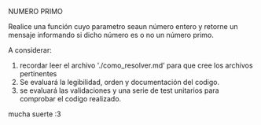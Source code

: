 NUMERO PRIMO

Realice una función cuyo parametro seaun número entero y retorne un mensaje informando si dicho número es o no un número primo.

A considerar:

1. recordar leer el archivo './como_resolver.md' para que cree los archivos pertinentes
2. Se evaluará la legibilidad, orden y documentación del codigo.
3. se evaluará las validaciones y una serie de test unitarios para comprobar el codigo realizado.

mucha suerte :3 
